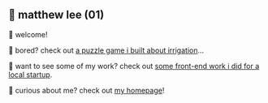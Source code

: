 ## 🌳 matthew lee (01)

🌱 welcome!

🧩 bored? check out [a puzzle game i built about irrigation](https://acres.matthewjl.xyz/#/)...

🍐 want to see some of my work? check out [some front-end work i did for a local startup](https://pekoproduce.com/collections/in-your-box).

🏡 curious about me? check out [my homepage](https://matthewjl.xyz)!

